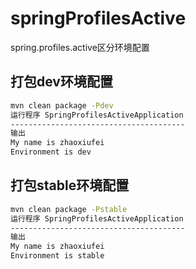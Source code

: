 # springProfilesActive
spring.profiles.active区分环境配置

## 打包dev环境配置
```bash
mvn clean package -Pdev
运行程序 SpringProfilesActiveApplication
---------------------------------------
输出
My name is zhaoxiufei
Environment is dev
```

## 打包stable环境配置
```bash
mvn clean package -Pstable
运行程序 SpringProfilesActiveApplication
---------------------------------------
输出
My name is zhaoxiufei
Environment is stable
```

